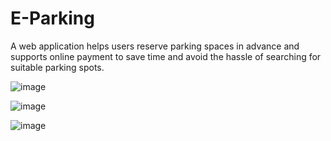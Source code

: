 # E-Parking
A web application helps users reserve parking spaces in advance and supports online payment to save time and avoid the hassle of searching for suitable parking spots.

![image](https://user-images.githubusercontent.com/93564056/231066607-01642799-f2ff-4db4-b20a-5858da8d972f.png)

![image](https://user-images.githubusercontent.com/93564056/231066445-bfb8c2f5-c915-4016-a903-08bdbead730f.png)

![image](https://user-images.githubusercontent.com/93564056/231066514-0f656fdf-59d5-4ed5-b1c6-7ac9ea52e552.png)
